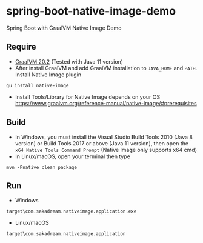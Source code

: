 # spring-boot-native-image-demo
Spring Boot with GraalVM Native Image Demo

## Require
- [GraalVM 20.2](https://www.graalvm.org/downloads/) (Tested with Java 11 version)
- After install GraalVM and add GraalVM installation to `JAVA_HOME` and `PATH`. Install Native Image plugin
```
gu install native-image
```
- Install Tools/Library for Native Image depends on your OS https://www.graalvm.org/reference-manual/native-image/#prerequisites

## Build
- In Windows, you must install the Visual Studio Build Tools 2010 (Java 8 version) or Build Tools 2017 or above (Java 11 version), then open the `x64 Native Tools Command Prompt` (Native Image only supports x64 cmd)
- In Linux/macOS, open your terminal then type
```
mvn -Pnative clean package
```

## Run
- Windows
```
target\com.sakadream.nativeimage.application.exe
```
- Linux/macOS
```
target\com.sakadream.nativeimage.application
```